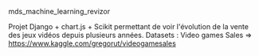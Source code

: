 mds_machine_learning_revizor

Projet Django + chart.js + Scikit permettant de voir l'évolution de la vente des jeux vidéos depuis plusieurs années.
Datasets : Video games Sales => https://www.kaggle.com/gregorut/videogamesales